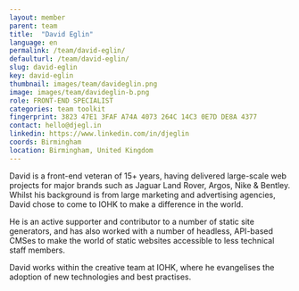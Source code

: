```yaml
---
layout: member
parent: team
title:  "David Eglin"
language: en
permalink: /team/david-eglin/
defaulturl: /team/david-eglin/
slug: david-eglin
key: david-eglin
thumbnail: images/team/davideglin.png
image: images/team/davideglin-b.png
role: FRONT-END SPECIALIST
categories: team toolkit
fingerprint: 3823 47E1 3FAF A74A 4073 264C 14C3 0E7D DE8A 4377
contact: hello@djegl.in
linkedin: https://www.linkedin.com/in/djeglin
coords: Birmingham
location: Birmingham, United Kingdom
---
```

David is a front-end veteran of 15+ years, having delivered large-scale web projects for major brands such as Jaguar Land Rover, Argos, Nike & Bentley. Whilst his background is from large marketing and advertising agencies, David chose to come to IOHK to make a difference in the world. 

He is an active supporter and contributor to a number of static site generators, and has also worked with a number of headless, API-based CMSes to make the world of static websites accessible to less technical staff members. 

David works within the creative team at IOHK, where he evangelises the adoption of new technologies and best practises.
